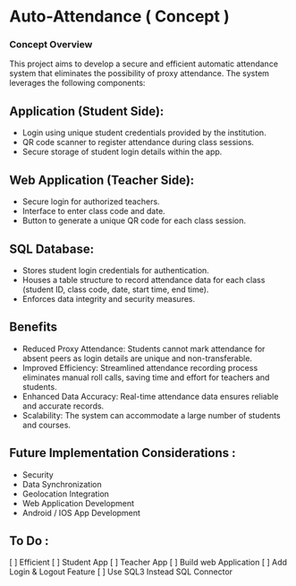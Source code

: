 # Auto-Attendance ( Concept )

### Concept Overview

This project aims to develop a secure and efficient automatic attendance system that eliminates the possibility of proxy attendance. The system leverages the following components:

## Application (Student Side):

- Login using unique student credentials provided by the institution.
- QR code scanner to register attendance during class sessions.
- Secure storage of student login details within the app.


## Web Application (Teacher Side):

- Secure login for authorized teachers.
- Interface to enter class code and date.
- Button to generate a unique QR code for each class session.


## SQL Database:

- Stores student login credentials for authentication.
- Houses a table structure to record attendance data for each class (student ID, class code, date, start time, end time).
- Enforces data integrity and security measures.


## Benefits

- Reduced Proxy Attendance: Students cannot mark attendance for absent peers as login details are unique and non-transferable.
- Improved Efficiency: Streamlined attendance recording process eliminates manual roll calls, saving time and effort for teachers and students.
- Enhanced Data Accuracy: Real-time attendance data ensures reliable and accurate records.
- Scalability: The system can accommodate a large number of students and courses.

## Future Implementation Considerations : 

- Security
- Data Synchronization
- Geolocation Integration
- Web Application Development 
- Android / IOS App Development

## To Do :

[ ] Efficient
[ ] Student App
[ ] Teacher App
[ ] Build web Application
[ ] Add Login & Logout Feature
[ ] Use SQL3 Instead SQL Connector
